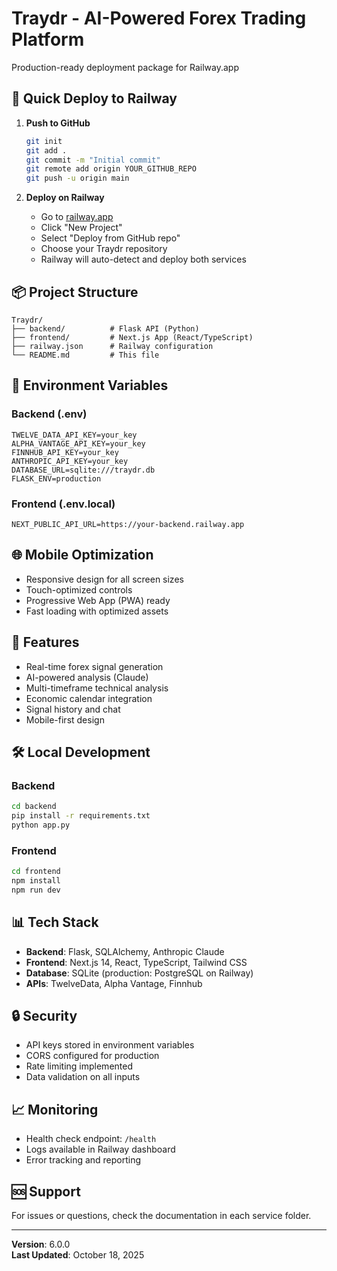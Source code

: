 # Traydr - AI-Powered Forex Trading Platform

Production-ready deployment package for Railway.app

## 🚀 Quick Deploy to Railway

1. **Push to GitHub**
   ```bash
   git init
   git add .
   git commit -m "Initial commit"
   git remote add origin YOUR_GITHUB_REPO
   git push -u origin main
   ```

2. **Deploy on Railway**
   - Go to [railway.app](https://railway.app)
   - Click "New Project"
   - Select "Deploy from GitHub repo"
   - Choose your Traydr repository
   - Railway will auto-detect and deploy both services

## 📦 Project Structure

```
Traydr/
├── backend/          # Flask API (Python)
├── frontend/         # Next.js App (React/TypeScript)
├── railway.json      # Railway configuration
└── README.md         # This file
```

## 🔑 Environment Variables

### Backend (.env)
```
TWELVE_DATA_API_KEY=your_key
ALPHA_VANTAGE_API_KEY=your_key
FINNHUB_API_KEY=your_key
ANTHROPIC_API_KEY=your_key
DATABASE_URL=sqlite:///traydr.db
FLASK_ENV=production
```

### Frontend (.env.local)
```
NEXT_PUBLIC_API_URL=https://your-backend.railway.app
```

## 🌐 Mobile Optimization

- Responsive design for all screen sizes
- Touch-optimized controls
- Progressive Web App (PWA) ready
- Fast loading with optimized assets

## 📱 Features

- Real-time forex signal generation
- AI-powered analysis (Claude)
- Multi-timeframe technical analysis
- Economic calendar integration
- Signal history and chat
- Mobile-first design

## 🛠️ Local Development

### Backend
```bash
cd backend
pip install -r requirements.txt
python app.py
```

### Frontend
```bash
cd frontend
npm install
npm run dev
```

## 📊 Tech Stack

- **Backend**: Flask, SQLAlchemy, Anthropic Claude
- **Frontend**: Next.js 14, React, TypeScript, Tailwind CSS
- **Database**: SQLite (production: PostgreSQL on Railway)
- **APIs**: TwelveData, Alpha Vantage, Finnhub

## 🔒 Security

- API keys stored in environment variables
- CORS configured for production
- Rate limiting implemented
- Data validation on all inputs

## 📈 Monitoring

- Health check endpoint: `/health`
- Logs available in Railway dashboard
- Error tracking and reporting

## 🆘 Support

For issues or questions, check the documentation in each service folder.

---

**Version**: 6.0.0  
**Last Updated**: October 18, 2025
